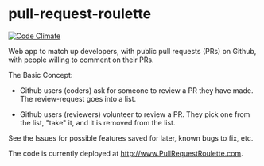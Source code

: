 pull-request-roulette
=====================

[![Code Climate](https://codeclimate.com/github/davearonson/pull-request-roulette.png)](https://codeclimate.com/github/davearonson/pull-request-roulette)

Web app to match up developers, with public pull requests (PRs) on Github, with
people willing to comment on their PRs.

The Basic Concept:

- Github users (coders) ask for someone to review a PR they have made.  The
  review-request goes into a list.

- Github users (reviewers) volunteer to review a PR.  They pick one from the
  list, "take" it, and it is removed from the list.

See the Issues for possible features saved for later, known bugs to fix, etc.

The code is currently deployed at http://www.PullRequestRoulette.com.
